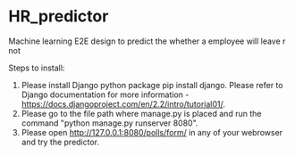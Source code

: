 # HR_predictor
Machine learning E2E design to predict the whether a employee will leave r not

Steps to install:
1. Please install Django python package pip install django. Please refer to Django documentation for more information - https://docs.djangoproject.com/en/2.2/intro/tutorial01/.
2. Please go to the file path where manage.py is placed and run the command "python manage.py runserver 8080". 
3. Please open http://127.0.0.1:8080/polls/form/ in any of your webrowser and try the predictor.
